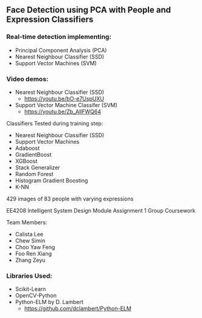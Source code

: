 ## Face Detection using PCA with People and Expression Classifiers

### Real-time detection implementing:
  - Principal Component Analysis (PCA)
  - Nearest Neighbour Classifier (SSD)
  - Support Vector Machines (SVM)
  
### Video demos:
- Nearest Neighbour Classifier (SSD)
  - https://youtu.be/bO-e7UspUXU
- Support Vector Machine Classifer (SVM)
  - https://youtu.be/Zb_AllFWQ64
  
Classifiers Tested during training step:
- Nearest Neighbour Classifier (SSD)
- Support Vector Machines
- Adaboost
- GradientBoost
- XGBoost
- Stack Generalizer
- Random Forest
- Histogram Gradient Boosting
- K-NN 
  
429 images of 83 people with varying expressions
  
EE4208 Intelligent System Design Module Assignment 1 Group Coursework
  
Team Members:
- Calista Lee
- Chew Simin
- Choo Yaw Feng
- Foo Ren Xiang
- Zhang Zeyu
  
### Libraries Used:
- Scikit-Learn  
- OpenCV-Python  
- Python-ELM by D. Lambert  
  - https://github.com/dclambert/Python-ELM